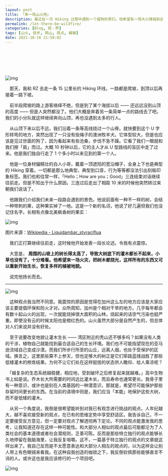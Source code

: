 ```yaml
---
layout: post
title: 「来一场山火吧」
description: 最近在一次 Hiking 过程中遇到一个遛狗的哥们。他希望有一场大火降临到这座山上。
permalink: /let-there-be-wildfire/
categories: [Blog, 视・界]
tags: [山火, 徒步, 爬山, 观点, 植被]
date: 2021-10-16 21:58:02
---
```


# 　

![img]({{site.img-hosting}}/Pic4Post/let-there-be-wildfire/hiking-1.jpg "Hiking")

　那天，我和 RZ 去走一条 15 公里长的 Hiking 环线，一路都是爬坡，到顶以后再接着一路下坡。

　前半段爬坡的路上游客络绎不绝，但是到了某个海拔以后 —— 还远远没到山顶的高度 —— 但是人突然都没了。他们大概是奔着另一条简单一点的路线去了吧。我们的小分队就这样继续奔向山顶，再也没遇到太多的行人。

　从山顶下来以后不远，我们沿着一条等高线绕过一个山脊。就快要到这个 U 字形转弯的地方，突然出现了一只没有拴绳子的澳洲牧羊犬。它体型较大，但是也应该是见过世面的狗了，因为看起来有些沧桑，步伐不急不躁。它看了我们一眼就和我们擦「肩」而过。大概 10 秒钟以后，它的主人才从 U 型路线的盲区中走了过来。他是我们独自行走了 1 个多小时以来见到的第一个人。

　他是一位身材偏精壮的白人小哥，戴着一顶遮阳的宽沿帽子，全身上下也是典型的 Hiking 穿着。一切都是那么地典型，典型到口音，行为等等都没法引出刻板印象标签。我们也和往常一样，「Hello；How are you；Good」三连结束对话继续往前走。但是不知出于什么原因，三连过后走出了相距 10 米的时候他突然转过来朝我们说话了。

　他跟我们介绍我们未来一段路会遇到的景色。他说前面有一种不一样的树，会结一种带刺的果，这种果实掉了一地。这是一个新的名词，他说了好几遍但我们也没记住名字。长相有点像北美枫香树的果实：

![img]({{site.img-hosting}}/Pic4Post/let-there-be-wildfire/sweetgum_ball.jpg "Sweetgum")

图片来源：[Wikipedia - Liquidambar\_styraciflua](https://en.wikipedia.org/wiki/Liquidambar_styraciflua#/media/File:American_sweetgum_tree_balls_%28spiny_seed_pods%29_--_Liquidambar_styraciflua.jpg)

　我们正打算继续往前走，这时候他开始发表一段长论述。令我有点震惊。

　大意是， **周围的山坡上的树长得太高了，导致大树底下的灌木都长不起来，小草也没有了，十分难看。他希望来一场火灾，把树木都烧光，这样所有的东西又可以重新开始生长，恢复多样的植被地貌。**

　说完他扬长而去。

---

![img]({{site.img-hosting}}/Pic4Post/let-there-be-wildfire/hiking-2.jpg "Hiking")

　这种观点我当然不同意。我震惊的原因是觉得在加州这么左的地方应该是大家应该主要提倡环保和防火才对。众所周知，加州是个相对干旱的地方。几乎每年都会有数十起山火的出现，一次就能烧掉很大面积的山林。烧起来的话空气污染也挺严重。即使没有云的时候太阳也是橙红色的。山火虽然大部分是自然产生的，但总体对人们来说并没有好处。

　至于说要改变地貌让灌木生长 —— 湾区附近的秃山还不够多吗？如果没有人类的干涉，植物自己就能找到最合适自己的生长环境。我们也不可能指望现在的亚马逊流域自己变成沙漠。而我们所步行所至的山丘，远离人烟，也处于受保护的区域。换言之，这里那些算不上参天，但也足够大的树正是它们筚路蓝缕战胜了那些低矮灌木的修炼结果。为何不让它们处在这样挺拔的状态供人瞻仰、给人乘凉呢？

　「越复杂的生态系统越稳健，相应地，受到破环之后修复起来就越难。」高中生物书上如是说。乔木长大所需要的时间远比灌木长，而且寿命也通常更长。我骨子里有一种意识，或许也是刻在人类基因的一种潜意识，那就是，希望尽可能保护那些存留时间更长的东西。在当前的语境中则是，我们应当「本能」地保护这些大树，而不是低矮的灌木。

　从另一个角度说，我倒是很希望能听到对我已有观念进行挑战的观点。人年纪越大，越不喜欢接受新的观点，在已有的思维定势中享受舒适区。我告诉自己，不一定要接受反方意见，但一定要对观点了解透彻再下定论。不同的观点能激发我的思考，让我知道还存在这样一种可能性。和大部分人相似的观点最后可能都沦为了人类社会的基本道德或者社会潜规则，乏善可陈。反而是那些特立独行的观点能够长久地停留在我脑海里，让我反复咀嚼。这不，一篇基于特立独行的观点的文章就这样出来了。我自己反而是不太愿意表达和大部分人相左的观点的，以为这样会让别人带上有色眼镜来看我。在这种自我创造的枷锁之下，我反倒钦佩那些能够直言不讳的人。或许这也是我应该修行的一个项目吧。

![img]({{site.img-hosting}}/Pic4Post/let-there-be-wildfire/hiking-3.jpg "Hiking")
